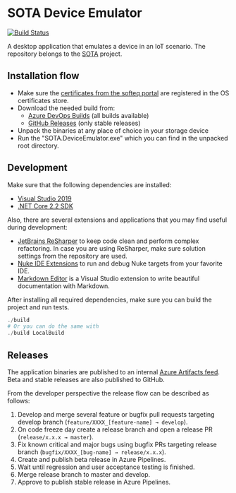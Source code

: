 # SOTA Device Emulator

[![Build Status](https://dev.azure.com/SofteqDevelopment/SOTA/_apis/build/status/Device%20Emulator?branchName=develop)](https://dev.azure.com/SofteqDevelopment/SOTA/_build/latest?definitionId=49&branchName=develop)

A desktop application that emulates a device in an IoT scenario. The repository belongs to the [SOTA](https://portal.softeq.com/display/SOTA) project.

## Installation flow

- Make sure the [certificates from the softeq portal](https://portal.softeq.com/display/SOTA/Environments+and+Credentials) are registered in the OS certificates store.
- Download the needed build from:
  - [Azure DevOps Builds](https://dev.azure.com/SofteqDevelopment/SOTA/_build?definitionId=49) (all builds available)
  - [GitHub Releases](https://github.com/Softeq/SOTA.DeviceEmulator/releases) (only stable releases)
- Unpack the binaries at any place of choice in your storage device
- Run the "SOTA.DeviceEmulator.exe" which you can find in the unpacked root directory.

## Development

Make sure that the following dependencies are installed:

* [Visual Studio 2019](https://visualstudio.microsoft.com/downloads/)
* [.NET Core 2.2 SDK](https://dotnet.microsoft.com/download/dotnet-core)

Also, there are several extensions and applications that you may find useful during development:

* [JetBrains ReSharper](https://www.jetbrains.com/resharper) to keep code clean and perform complex refactoring. In case you are using ReSharper, make sure solution settings from the repository are used.
* [Nuke IDE Extensions](https://nuke.build/docs/running-builds/from-ides.html) to run and debug Nuke targets from your favorite IDE.
* [Markdown Editor](https://marketplace.visualstudio.com/items?itemName=MadsKristensen.MarkdownEditor) is a Visual Studio extension to write beautiful documentation with Markdown.

After installing all required dependencies, make sure you can build the project and run tests.

```powershell
./build
# Or you can do the same with
./build LocalBuild
```

## Releases

The application binaries are published to an internal [Azure Artifacts feed](https://dev.azure.com/SofteqDevelopment/SOTA/_packaging?_a=feed&feed=SOTA). Beta and stable releases are also published to GitHub.

From the developer perspective the release flow can be described as follows:

1. Develop and merge several feature or bugfix pull requests targeting develop branch (`feature/XXXX_[feature-name] → develop`).
2. On code freeze day create a release branch and open a release PR (`release/x.x.x → master`).
3. Fix known critical and major bugs using bugfix PRs targeting release branch (`bugfix/XXXX_[bug-name] → release/x.x.x`). 
4. Create and publish beta release in Azure Pipelines.
5. Wait until regression and user acceptance testing is finished.
6. Merge release branch to master and develop.
6. Approve to publish stable release in Azure Pipelines.

